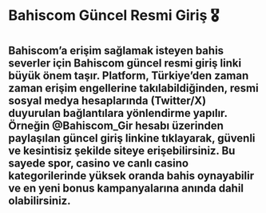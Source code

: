 # Bahiscom Güncel Resmi Giriş 🎖️
## Bahiscom’a erişim sağlamak isteyen bahis severler için Bahiscom güncel resmi giriş linki büyük önem taşır. Platform, Türkiye’den zaman zaman erişim engellerine takılabildiğinden, resmi sosyal medya hesaplarında (Twitter/X) duyurulan bağlantılara yönlendirme yapılır. Örneğin @Bahiscom_Gir hesabı üzerinden paylaşılan güncel giriş linkine tıklayarak, güvenli ve kesintisiz şekilde siteye erişebilirsiniz. Bu sayede spor, casino ve canlı casino kategorilerinde yüksek oranda bahis oynayabilir ve en yeni bonus kampanyalarına anında dahil olabilirsiniz.
